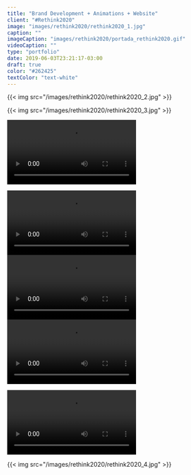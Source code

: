 ```yaml
---
title: "Brand Development + Animations + Website"
client: "#Rethink2020"
image: "images/rethink2020/rethink2020_1.jpg"
caption: ""
imageCaption: "images/rethink2020/portada_rethink2020.gif"
videoCaption: ""
type: "portfolio"
date: 2019-06-03T23:21:17-03:00
draft: true
color: "#262425"
textColor: "text-white"
---
```


{{< img src="/images/rethink2020/rethink2020_2.jpg" >}}<p class="py-3">
{{< img src="/images/rethink2020/rethink2020_3.jpg" >}}<p class="py-3">

<div class="container">
	<div class="row">
		<div class="col-12 py-2">
			<div class="embed-responsive embed-responsive-16by9">
				<video loop>
					<source src="/images/rethink2020/rethink2020_simbol_all.mp4" type="video/mp4">
					Your browser does not support the video tag.
				</video>
			</div>
		</div>
	</div>
	<p class="py-5">
	<div class="row">
		<div class="col-12 col-md-4 py-2">
			<div class="embed-responsive embed-responsive-4by3">
				<video loop>
					<source src="/images/rethink2020/rethink2020_simbol_1.mp4" type="video/mp4">
					Your browser does not support the video tag.
				</video>
			</div>
		</div>
		<div class="col-12 col-md-4 py-2">
			<div class="embed-responsive embed-responsive-4by3">
				<video loop>
					<source src="/images/rethink2020/rethink2020_simbol_2.mp4" type="video/mp4">
					Your browser does not support the video tag.
				</video>
			</div>
		</div>
		<div class="col-12 col-md-4 py-2">
			<div class="embed-responsive embed-responsive-4by3">
				<video loop>
					<source src="/images/rethink2020/rethink2020_simbol_3.mp4" type="video/mp4">
					Your browser does not support the video tag.
				</video>
			</div>
		</div>
	</div>
	<p class="py-5">
	<div class="row">
		<div class="col-12 py-2">
			<div class="embed-responsive embed-responsive-16by9">
				<video loop>
					<source src="/images/rethink2020/rethink2020_simbol_hover.mp4" type="video/mp4">
					Your browser does not support the video tag.
				</video>
			</div>
		</div>
	</div>	
</div>

{{< img src="/images/rethink2020/rethink2020_4.jpg" >}}<p class="py-3">